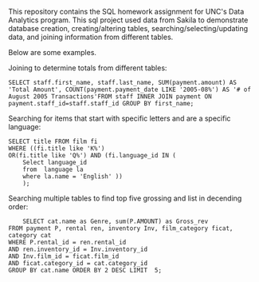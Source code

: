 This repository contains the SQL homework assignment for UNC's Data Analytics program. This sql project used data from Sakila to demonstrate database creation, creating/altering tables, searching/selecting/updating data, and joining information from different tables. 

Below are some examples.

Joining to determine totals from different tables:
```
SELECT staff.first_name, staff.last_name, SUM(payment.amount) AS 'Total Amount', COUNT(payment.payment_date LIKE '2005-08%') AS '# of August 2005 Transactions'FROM staff INNER JOIN payment ON payment.staff_id=staff.staff_id GROUP BY first_name;
```

Searching for items that start with specific letters and are a specific language:
```
SELECT title FROM film fi
WHERE ((fi.title like 'K%')  
OR(fi.title like 'Q%') AND (fi.language_id IN (
	Select language_id 
    from  language la
    where la.name = 'English' ))
    );
```

Searching multiple tables to find top five grossing and list in decending order:
```
    SELECT cat.name as Genre, sum(P.AMOUNT) as Gross_rev
FROM payment P, rental ren, inventory Inv, film_category ficat, category cat
WHERE P.rental_id = ren.rental_id
AND ren.inventory_id = Inv.inventory_id
AND Inv.film_id = ficat.film_id
AND ficat.category_id = cat.category_id
GROUP BY cat.name ORDER BY 2 DESC LIMIT  5; 
```
